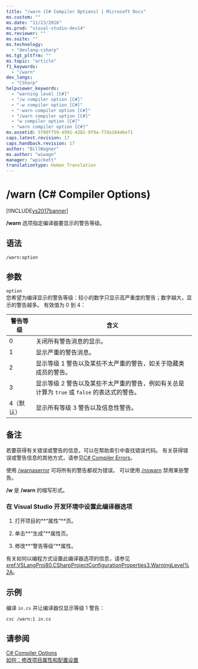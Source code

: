 ```yaml
---
title: "/warn (C# Compiler Options) | Microsoft Docs"
ms.custom: ""
ms.date: "11/23/2016"
ms.prod: "visual-studio-dev14"
ms.reviewer: ""
ms.suite: ""
ms.technology: 
  - "devlang-csharp"
ms.tgt_pltfrm: ""
ms.topic: "article"
f1_keywords: 
  - "/warn"
dev_langs: 
  - "CSharp"
helpviewer_keywords: 
  - "warning level [C#]"
  - "/w compiler option [C#]"
  - "-w compiler option [C#]"
  - "-warn compiler option [C#]"
  - "/warn compiler option [C#]"
  - "w compiler option [C#]"
  - "warn compiler option [C#]"
ms.assetid: 5f80ff59-4991-4382-9f9a-77da18446e71
caps.latest.revision: 17
caps.handback.revision: 17
author: "BillWagner"
ms.author: "wiwagn"
manager: "wpickett"
translationtype: Human Translation
---
```

# /warn (C# Compiler Options)
[!INCLUDE[vs2017banner](../../../csharp/includes/vs2017banner.md)]

**\/warn** 选项指定编译器要显示的警告等级。  
  
## 语法  
  
```  
/warn:option  
```  
  
## 参数  
 `option`  
 您希望为编译显示的警告等级：较小的数字只显示高严重度的警告；数字越大，显示的警告越多。  有效值为 0 到 4：  
  
|警告等级|含义|  
|----------|--------|  
|0|关闭所有警告消息的显示。|  
|1|显示严重的警告消息。|  
|2|显示等级 1 警告以及某些不太严重的警告，如关于隐藏类成员的警告。|  
|3|显示等级 2 警告以及某些不太严重的警告，例如有关总是计算为 `true` 或 `false` 的表达式的警告。|  
|4（默认）|显示所有等级 3 警告以及信息性警告。|  
  
## 备注  
 若要获得有关错误或警告的信息，可以在帮助索引中查找错误代码。  有关获得错误或警告信息的其他方式，请参见[C\# Compiler Errors](../../../csharp/language-reference/compiler-messages/index.md)。  
  
 使用 [\/warnaserror](../../../csharp/language-reference/compiler-options/warnaserror-compiler-option.md) 可将所有的警告都视为错误。  可以使用 [\/nowarn](../../../csharp/language-reference/compiler-options/nowarn-compiler-option.md) 禁用某些警告。  
  
 **\/w** 是 **\/warn** 的缩写形式。  
  
### 在 Visual Studio 开发环境中设置此编译器选项  
  
1.  打开项目的**“属性”**页。  
  
2.  单击**“生成”**属性页。  
  
3.  修改**“警告等级”**属性。  
  
 有关如何以编程方式设置此编译器选项的信息，请参见 <xref:VSLangProj80.CSharpProjectConfigurationProperties3.WarningLevel%2A>。  
  
## 示例  
 编译 `in.cs` 并让编译器仅显示等级 1 警告：  
  
```  
csc /warn:1 in.cs  
```  
  
## 请参阅  
 [C\# Compiler Options](../../../csharp/language-reference/compiler-options/index.md)   
 [如何：修改项目属性和配置设置](http://msdn.microsoft.com/zh-cn/e7184bc5-2f2b-4b4f-aa9a-3ecfcbc48b67)